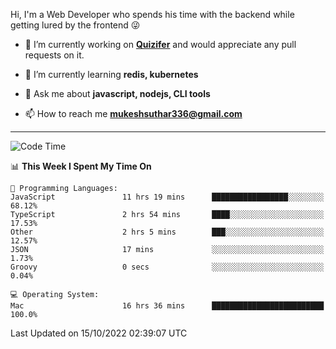 Hi, I'm a Web Developer who spends his time with the backend while getting lured by the frontend 😜

- 🔭 I’m currently working on **[Quizifer](https://github.com/SutharMukesh/Quizifer/)** and would appreciate any pull requests on it.

- 🌱 I’m currently learning **redis, kubernetes**

- 💬 Ask me about **javascript, nodejs, CLI tools**

- 📫 How to reach me **mukeshsuthar336@gmail.com**

---
<!--START_SECTION:waka-->
![Code Time](http://img.shields.io/badge/Code%20Time-1%2C822%20hrs%203%20mins-blue)

📊 **This Week I Spent My Time On** 

```text
💬 Programming Languages: 
JavaScript               11 hrs 19 mins      █████████████████░░░░░░░░   68.12% 
TypeScript               2 hrs 54 mins       ████░░░░░░░░░░░░░░░░░░░░░   17.53% 
Other                    2 hrs 5 mins        ███░░░░░░░░░░░░░░░░░░░░░░   12.57% 
JSON                     17 mins             ░░░░░░░░░░░░░░░░░░░░░░░░░   1.73% 
Groovy                   0 secs              ░░░░░░░░░░░░░░░░░░░░░░░░░   0.04%

💻 Operating System: 
Mac                      16 hrs 36 mins      █████████████████████████   100.0%

```


 Last Updated on 15/10/2022 02:39:07 UTC
<!--END_SECTION:waka-->
